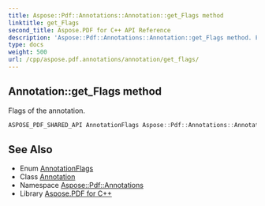 ```yaml
---
title: Aspose::Pdf::Annotations::Annotation::get_Flags method
linktitle: get_Flags
second_title: Aspose.PDF for C++ API Reference
description: 'Aspose::Pdf::Annotations::Annotation::get_Flags method. Flags of the annotation in C++.'
type: docs
weight: 500
url: /cpp/aspose.pdf.annotations/annotation/get_flags/
---
```

## Annotation::get_Flags method


Flags of the annotation.

```cpp
ASPOSE_PDF_SHARED_API AnnotationFlags Aspose::Pdf::Annotations::Annotation::get_Flags()
```

## See Also

* Enum [AnnotationFlags](../../annotationflags/)
* Class [Annotation](../)
* Namespace [Aspose::Pdf::Annotations](../../)
* Library [Aspose.PDF for C++](../../../)
